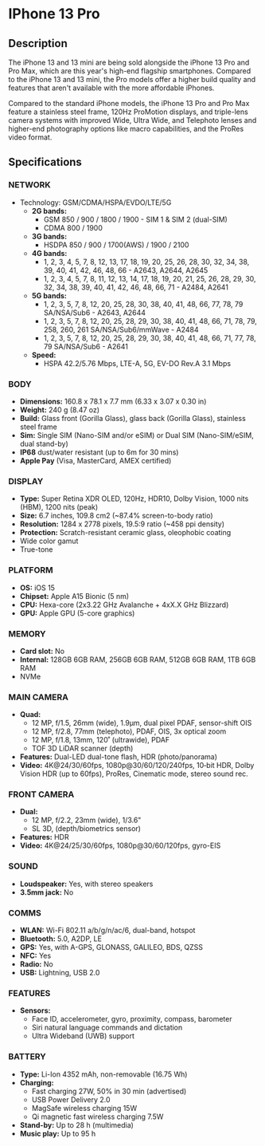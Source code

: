 # IPhone 13 Pro

## Description

The iPhone 13 and 13 mini are being sold alongside the iPhone 13 Pro and Pro Max, which are this year's high-end flagship smartphones. Compared to the iPhone 13 and 13 mini, the Pro models offer a higher build quality and features that aren't available with the more affordable iPhones. 

Compared to the standard iPhone models, the iPhone 13 Pro and Pro Max feature a stainless steel frame, 120Hz ProMotion displays, and triple-lens camera systems with improved Wide, Ultra Wide, and Telephoto lenses and higher-end photography options like macro capabilities, and the ProRes video format.

## Specifications

### NETWORK
* Technology: GSM/CDMA/HSPA/EVDO/LTE/5G
    * **2G bands:** 
        * GSM 850 / 900 / 1800 / 1900 - SIM 1 & SIM 2 (dual-SIM)
        * CDMA 800 / 1900
    * **3G bands:** 
        * HSDPA 850 / 900 / 1700(AWS) / 1900 / 2100
    * **4G bands:** 
        * 1, 2, 3, 4, 5, 7, 8, 12, 13, 17, 18, 19, 20, 25, 26, 28, 30, 32, 34, 38, 39, 40, 41, 42, 46, 48, 66 - A2643, A2644, A2645
        * 1, 2, 3, 4, 5, 7, 8, 11, 12, 13, 14, 17, 18, 19, 20, 21, 25, 26, 28, 29, 30, 32, 34, 38, 39, 40, 41, 42, 46, 48, 66, 71 - A2484, A2641
    * **5G bands:** 
        * 1, 2, 3, 5, 7, 8, 12, 20, 25, 28, 30, 38, 40, 41, 48, 66, 77, 78, 79 SA/NSA/Sub6 - A2643, A2644
        * 1, 2, 3, 5, 7, 8, 12, 20, 25, 28, 29, 30, 38, 40, 41, 48, 66, 71, 78, 79, 258, 260, 261 SA/NSA/Sub6/mmWave - A2484
        * 1, 2, 3, 5, 7, 8, 12, 20, 25, 28, 29, 30, 38, 40, 41, 48, 66, 71, 77, 78, 79 SA/NSA/Sub6 - A2641
    * **Speed:**
        * HSPA 42.2/5.76 Mbps, LTE-A, 5G, EV-DO Rev.A 3.1 Mbps

### BODY
* **Dimensions:** 160.8 x 78.1 x 7.7 mm (6.33 x 3.07 x 0.30 in)
* **Weight:** 240 g (8.47 oz)
* **Build:** Glass front (Gorilla Glass), glass back (Gorilla Glass), stainless steel frame
* **Sim:** Single SIM (Nano-SIM and/or eSIM) or Dual SIM (Nano-SIM/eSIM, dual stand-by)
* **IP68** dust/water resistant (up to 6m for 30 mins)
* **Apple Pay** (Visa, MasterCard, AMEX certified)

### DISPLAY
* **Type:** Super Retina XDR OLED, 120Hz, HDR10, Dolby Vision, 1000 nits (HBM), 1200 nits (peak)
* **Size:** 6.7 inches, 109.8 cm2 (~87.4% screen-to-body ratio)
* **Resolution:** 1284 x 2778 pixels, 19.5:9 ratio (~458 ppi density)
* **Protection:** Scratch-resistant ceramic glass, oleophobic coating
* Wide color gamut
* True-tone

### PLATFORM
* **OS:** iOS 15
* **Chipset:** Apple A15 Bionic (5 nm)
* **CPU:** Hexa-core (2x3.22 GHz Avalanche + 4xX.X GHz Blizzard)
* **GPU:** Apple GPU (5-core graphics)

### MEMORY
* **Card slot:** No
* **Internal:** 128GB 6GB RAM, 256GB 6GB RAM, 512GB 6GB RAM, 1TB 6GB RAM
* NVMe

### MAIN CAMERA
* **Quad:** 
    * 12 MP, f/1.5, 26mm (wide), 1.9µm, dual pixel PDAF, sensor-shift OIS
    * 12 MP, f/2.8, 77mm (telephoto), PDAF, OIS, 3x optical zoom
    * 12 MP, f/1.8, 13mm, 120˚ (ultrawide), PDAF
    * TOF 3D LiDAR scanner (depth)
* **Features:** Dual-LED dual-tone flash, HDR (photo/panorama)
* **Video:** 4K@24/30/60fps, 1080p@30/60/120/240fps, 10‑bit HDR, Dolby Vision HDR (up to 60fps), ProRes, Cinematic mode, stereo sound rec.

### FRONT CAMERA
* **Dual:**
    * 12 MP, f/2.2, 23mm (wide), 1/3.6"
    * SL 3D, (depth/biometrics sensor)
* **Features:** HDR
* **Video:** 4K@24/25/30/60fps, 1080p@30/60/120fps, gyro-EIS

### SOUND
* **Loudspeaker:** Yes, with stereo speakers
* **3.5mm jack:** No

### COMMS
* **WLAN:** Wi-Fi 802.11 a/b/g/n/ac/6, dual-band, hotspot
* **Bluetooth:** 5.0, A2DP, LE
* **GPS:** Yes, with A-GPS, GLONASS, GALILEO, BDS, QZSS
* **NFC:** Yes
* **Radio:** No
* **USB:** Lightning, USB 2.0

### FEATURES
* **Sensors:**
    * Face ID, accelerometer, gyro, proximity, compass, barometer
    * Siri natural language commands and dictation  
    * Ultra Wideband (UWB) support

### BATTERY
* **Type:** Li-Ion 4352 mAh, non-removable (16.75 Wh)
* **Charging:**
    * Fast charging 27W, 50% in 30 min (advertised)
    * USB Power Delivery 2.0
    * MagSafe wireless charging 15W
    * Qi magnetic fast wireless charging 7.5W
* **Stand-by:** Up to 28 h (multimedia)
* **Music play:** Up to 95 h


